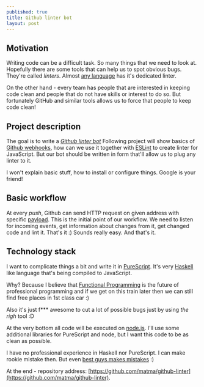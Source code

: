 ```yaml
---
published: true
title: Github linter bot
layout: post
---
```

## Motivation

Writing code can be a difficult task. So many things that we need to look at. Hopefully there are some tools that can help us to spot obvious bugs. They're called *linters*. Almost [any language](https://en.wikipedia.org/wiki/List_of_tools_for_static_code_analysis) has it's dedicated linter.

On the other hand - every team has people that are interested in keeping code clean and people that do not have skills or interest to do so. But fortunately GitHub and similar tools allows us to force that people to keep code clean!

## Project description

The goal is to write a *[Github linter bot](https://github.com/matma/github-linter)* Following project will show basics of [Github webhooks](https://developer.github.com/webhooks/), how can we use it together with [ESLint](http://eslint.org/) to create linter for JavaScript. But our bot should be written in form that'll allow us to plug any linter to it.

I won't explain basic stuff, how to install or configure things. Google is your friend!

## Basic workflow

At every *push*, Github can send HTTP request on given address with specific [payload](https://developer.github.com/v3/activity/events/types/#pushevent). This is the initial point of our workflow. We need to listen for incoming events, get information about changes from it, get changed code and lint it. That's it :) Sounds really easy. And that's it. 

## Technology stack

I want to complicate things a bit and write it in [PureScript](http://www.purescript.org/). It's very [Haskell](https://www.haskell.org/) like language that's being compiled to JavaScript.

Why? Because I believe that [Functional Programming](https://en.wikipedia.org/wiki/Functional_programming) is the future of professional programming and if we get on this train later then we can still find free places in 1st class car :) 

Also it's just f*** awesome to cut a lot of possible bugs just by using *the righ* tool :D

At the very bottom all code will be executed on [node.js](https://nodejs.org/en/). I'll use some additional libraries for PureScript and node, but I want this code to be as clean as possible. 

I have no professional experience in Haskell nor PureScript. I can make rookie mistake then. But even [best guys makes mistakes](https://www.youtube.com/watch?v=DisD9ftUyCk) :)

At the end - repository address: [https://github.com/matma/github-linter](https://github.com/matma/github-linter).